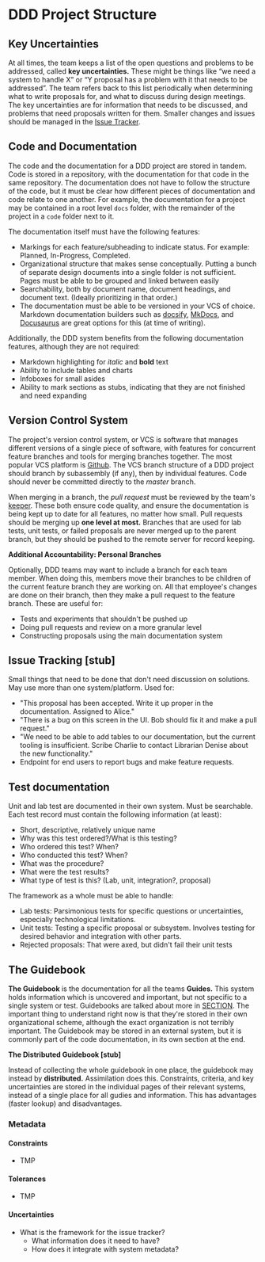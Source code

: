 # DDD Project Structure

## Key Uncertainties
At all times, the team keeps a list of the open questions and problems to be addressed, called **key uncertainties.** These might be things like “we need a system to handle X” or “Y proposal has a problem with it that needs to be addressed”. The team refers back to this list periodically when determining what to write proposals for, and what to discuss during design meetings. The key uncertainties are for information that needs to be discussed, and problems that need proposals written for them. Smaller changes and issues should be managed in the [Issue Tracker]().

## Code and Documentation
The code and the documentation for a DDD project are stored in tandem. Code is stored in a repository, with the documentation for that code in the same repository. The documentation does not have to follow the structure of the code, but it must be clear how different pieces of documentation and code relate to one another. For example, the documentation for a project may be contained in a root level `docs` folder, with the remainder of the project in a `code` folder next to it.

The documentation itself must have the following features:
- Markings for each feature/subheading to indicate status. For example: Planned, In-Progress, Completed.
- Organizational structure that makes sense conceptually. Putting a bunch of separate design documents into a single folder is not sufficient. Pages must be able to be grouped and linked between easily
- Searchability, both by document name, document headings, and document text. (Ideally prioritizing in that order.)
- The documentation must be able to be versioned in your VCS of choice. Markdown documentation builders such as [docsify](https://docsify.js.org/#/), [MkDocs](https://www.mkdocs.org/), and [Docusaurus](https://docusaurus.io/en/) are great options for this (at time of writing).

Additionally, the DDD system benefits from the following documentation features, although they are not required:
- Markdown highlighting for *italic* and **bold** text
- Ability to include tables and charts
- Infoboxes for small asides
- Ability to mark sections as stubs, indicating that they are not finished and need expanding

## Version Control System
The project's version control system, or VCS is software that manages different versions of a single piece of software, with features for concurrent feature branches and tools for merging branches together. The most popular VCS platform is [Github](https://github.com/). The VCS branch structure of a DDD project should branch by subassembly (if any), then by individual features. Code should never be committed directly to the *master* branch. 

When merging in a branch, the *pull request* must be reviewed by the team's [keeper](). These both ensure code quality, and ensure the documentation is being kept up to date for all features, no matter how small. Pull requests should be merging up **one level at most.** Branches that are used for lab tests, unit tests, or failed proposals are never merged up to the parent branch, but they should be pushed to the remote server for record keeping.

<div class="infobox">

**Additional Accountability: Personal Branches**

Optionally, DDD teams may want to include a branch for each team member. When doing this, members move their branches to be children of the current feature branch they are working on. All that employee's changes are done on their branch, then they make a pull request to the feature branch. These are useful for:
- Tests and experiments that shouldn't be pushed up
- Doing pull requests and review on a more granular level
- Constructing proposals using the main documentation system

</div>

## Issue Tracking [stub]
Small things that need to be done that don't need discussion on solutions. May use more than one system/platform. Used for:
- "This proposal has been accepted. Write it up proper in the documentation. Assigned to Alice."
- "There is a bug on this screen in the UI. Bob should fix it and make a pull request."
- "We need to be able to add tables to our documentation, but the current tooling is insufficient. Scribe Charlie to contact Librarian Denise about the new functionality."
- Endpoint for end users to report bugs and make feature requests.

## Test documentation
Unit and lab test are documented in their own system. Must be searchable. Each test record must contain the following information (at least):
- Short, descriptive, relatively unique name
- Why was this test ordered?/What is this testing?
- Who ordered this test? When?
- Who conducted this test? When?
- What was the procedure?
- What were the test results?
- What type of test is this? (Lab, unit, integration?, proposal)

The framework as a whole must be able to handle:
- Lab tests: Parsimonious tests for specific questions or uncertainties, especially technological limitations.
- Unit tests: Testing a specific proposal or subsystem. Involves testing for desired behavior and integration with other parts.
- Rejected proposals: That were axed, but didn't fail their unit tests

## The Guidebook

**The Guidebook** is the documentation for all the teams **Guides.** This system holds information which is uncovered and important, but not specific to a single system or test. Guidebooks are talked about more in [SECTION](). The important thing to understand right now is that they're stored in their own organizational scheme, although the exact organization is not terribly important. The Guidebook may be stored in an external system, but it is commonly part of the code documentation, in its own section at the end.

<div class="infobox">

**The Distributed Guidebook [stub]**

Instead of collecting the whole guidebook in one place, the guidebook may instead by **distributed.** Assimilation does this. Constraints, criteria, and key uncertainties are stored in the individual pages of their relevant systems, instead of a single place for all gudies and information. This has advantages (faster lookup) and disadvantages.

</div>

### Metadata

#### Constraints

- TMP

#### Tolerances

- TMP

#### Uncertainties

- What is the framework for the issue tracker?
  - What information does it need to have?
  - How does it integrate with system metadata?